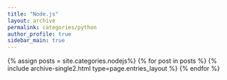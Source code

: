 ```yaml
---
title: "Node.js"
layout: archive
permalink: categories/python
author_profile: true
sidebar_main: true
---
```


{% assign posts = site.categories.nodejs%}
{% for post in posts %} {% include archive-single2.html type=page.entries_layout %} {% endfor %}
